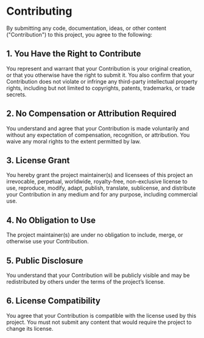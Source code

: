 # Contributing

By submitting any code, documentation, ideas, or other content ("Contribution") to this project, you agree to the following:

## 1. You Have the Right to Contribute
You represent and warrant that your Contribution is your original creation, or that you otherwise have the right to submit it. You also confirm that your Contribution does not violate or infringe any third-party intellectual property rights, including but not limited to copyrights, patents, trademarks, or trade secrets.

## 2. No Compensation or Attribution Required
You understand and agree that your Contribution is made voluntarily and without any expectation of compensation, recognition, or attribution. You waive any moral rights to the extent permitted by law.

## 3. License Grant
 You hereby grant the project maintainer(s) and licensees of this project an irrevocable, perpetual, worldwide, royalty-free, non-exclusive license to use, reproduce, modify, adapt, publish, translate, sublicense, and distribute your Contribution in any medium and for any purpose, including commercial use.

## 4. No Obligation to Use
The project maintainer(s) are under no obligation to include, merge, or otherwise use your Contribution.

## 5. Public Disclosure
You understand that your Contribution will be publicly visible and may be redistributed by others under the terms of the project’s license.

## 6. License Compatibility
You agree that your Contribution is compatible with the license used by this project. You must not submit any content that would require the project to change its license.
